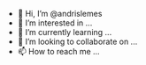 - 👋 Hi, I’m @andrislemes
- 👀 I’m interested in ...
- 🌱 I’m currently learning ...
- 💞️ I’m looking to collaborate on ...
- 📫 How to reach me ...

<!---
andrislemes/andrislemes is a ✨ special ✨ repository because its `README.md` (this file) appears on your GitHub profile.
You can click the Preview link to take a look at your changes.
--->

